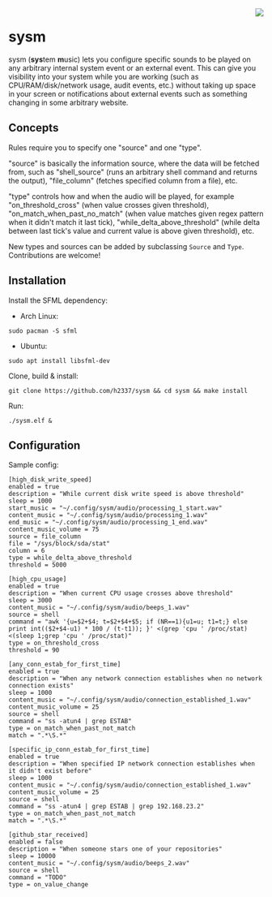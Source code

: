 <img align="right" src="https://github.com/h2337/file-hosting/blob/8e69dc688584288ea170ece7aee96b879e46c27e/sysm.png?raw=true">

# sysm

sysm (**sys**tem **m**usic) lets you configure specific sounds to be played on any arbitrary internal system event or an external event. This can give you visibility into your system while you are working (such as CPU/RAM/disk/network usage, audit events, etc.) without taking up space in your screen or notifications about external events such as something changing in some arbitrary website.

## Concepts

Rules require you to specify one "source" and one "type".

"source" is basically the information source, where the data will be fetched from, such as "shell_source" (runs an arbitrary shell command and returns the output), "file_column" (fetches specified column from a file), etc.

"type" controls how and when the audio will be played, for example "on_threshold_cross" (when value crosses given threshold), "on_match_when_past_no_match" (when value matches given regex pattern when it didn't match it last tick), "while_delta_above_threshold" (while delta between last tick's value and current value is above given threshold), etc.

New types and sources can be added by subclassing `Source` and `Type`. Contributions are welcome!

## Installation

Install the SFML dependency:

- Arch Linux:
```
sudo pacman -S sfml
```

- Ubuntu:
```
sudo apt install libsfml-dev
```

Clone, build & install:
```
git clone https://github.com/h2337/sysm && cd sysm && make install
```

Run:
```
./sysm.elf &
```

## Configuration

Sample config:
```
[high_disk_write_speed]
enabled = true
description = "While current disk write speed is above threshold"
sleep = 1000
start_music = "~/.config/sysm/audio/processing_1_start.wav"
content_music = "~/.config/sysm/audio/processing_1.wav"
end_music = "~/.config/sysm/audio/processing_1_end.wav"
content_music_volume = 75
source = file_column
file = "/sys/block/sda/stat"
column = 6
type = while_delta_above_threshold
threshold = 5000

[high_cpu_usage]
enabled = true
description = "When current CPU usage crosses above threshold"
sleep = 3000
content_music = "~/.config/sysm/audio/beeps_1.wav"
source = shell
command = "awk '{u=$2+$4; t=$2+$4+$5; if (NR==1){u1=u; t1=t;} else print int(($2+$4-u1) * 100 / (t-t1)); }' <(grep 'cpu ' /proc/stat) <(sleep 1;grep 'cpu ' /proc/stat)"
type = on_threshold_cross
threshold = 90

[any_conn_estab_for_first_time]
enabled = true
description = "When any network connection establishes when no network connection exists"
sleep = 1000
content_music = "~/.config/sysm/audio/connection_established_1.wav"
content_music_volume = 25
source = shell
command = "ss -atun4 | grep ESTAB"
type = on_match_when_past_not_match
match = ".*\S.*"

[specific_ip_conn_estab_for_first_time]
enabled = true
description = "When specified IP network connection establishes when it didn't exist before"
sleep = 1000
content_music = "~/.config/sysm/audio/connection_established_1.wav"
content_music_volume = 25
source = shell
command = "ss -atun4 | grep ESTAB | grep 192.168.23.2"
type = on_match_when_past_not_match
match = ".*\S.*"

[github_star_received]
enabled = false
description = "When someone stars one of your repositories"
sleep = 10000
content_music = "~/.config/sysm/audio/beeps_2.wav"
source = shell
command = "TODO"
type = on_value_change
```
